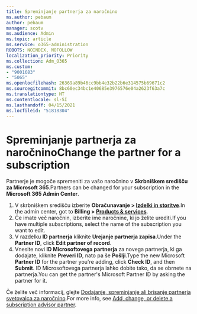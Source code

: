 ```yaml
---
title: Spreminjanje partnerja za naročnino
ms.author: pebaum
author: pebaum
manager: scotv
ms.audience: Admin
ms.topic: article
ms.service: o365-administration
ROBOTS: NOINDEX, NOFOLLOW
localization_priority: Priority
ms.collection: Adm_O365
ms.custom:
- "9001683"
- "5065"
ms.openlocfilehash: 26369a89b46cc9bb4e32b22b6e314575b69671c2
ms.sourcegitcommit: 8bc60ec34bc1e40685e3976576e04a2623f63a7c
ms.translationtype: HT
ms.contentlocale: sl-SI
ms.lasthandoff: 04/15/2021
ms.locfileid: "51818304"
---
```

# <a name="change-the-partner-for-a-subscription"></a><span data-ttu-id="6c1c1-102">Spreminjanje partnerja za naročnino</span><span class="sxs-lookup"><span data-stu-id="6c1c1-102">Change the partner for a subscription</span></span>

<span data-ttu-id="6c1c1-103">Partnerje je mogoče spremeniti za vašo naročnino v **Skrbniškem središču za Microsoft 365**.</span><span class="sxs-lookup"><span data-stu-id="6c1c1-103">Partners can be changed for your subscription in the **Microsoft 365 Admin Center**.</span></span>

1. <span data-ttu-id="6c1c1-104">V skrbniškem središču izberite **Obračunavanje > [Izdelki in storitve](https://go.microsoft.com/fwlink/p/?linkid=842054)**.</span><span class="sxs-lookup"><span data-stu-id="6c1c1-104">In the admin center, got to **Billing > [Products & services](https://go.microsoft.com/fwlink/p/?linkid=842054)**.</span></span> 
2. <span data-ttu-id="6c1c1-105">Če imate več naročnin, izberite ime naročnine, ki jo želite urediti.</span><span class="sxs-lookup"><span data-stu-id="6c1c1-105">If you have multiple subscriptions, select the name of the subscription you want to edit.</span></span> 
3. <span data-ttu-id="6c1c1-106">V razdelku **ID partnerja** kliknite **Urejanje partnerja zapisa**.</span><span class="sxs-lookup"><span data-stu-id="6c1c1-106">Under the **Partner ID**, click **Edit partner of record**.</span></span>
4. <span data-ttu-id="6c1c1-107">Vnesite novi **ID Microsoftovega partnerja** za novega partnerja, ki ga dodajate, kliknite **Preveri ID**, nato pa še **Pošlji**.</span><span class="sxs-lookup"><span data-stu-id="6c1c1-107">Type the new Microsoft **Partner ID** for the partner you're adding, click **Check ID**, and then **Submit**.</span></span> <span data-ttu-id="6c1c1-108">ID Microsoftovega partnerja lahko dobite tako, da se obrnete na partnerja.</span><span class="sxs-lookup"><span data-stu-id="6c1c1-108">You can get the partner's Microsoft Partner ID by asking the partner for it.</span></span>

<span data-ttu-id="6c1c1-109">Če želite več informacij, glejte [Dodajanje, spreminjanje ali brisanje partnerja svetovalca za naročnino](https://docs.microsoft.com/microsoft-365/admin/misc/add-partner).</span><span class="sxs-lookup"><span data-stu-id="6c1c1-109">For more info, see [Add, change, or delete a subscription advisor partner](https://docs.microsoft.com/microsoft-365/admin/misc/add-partner).</span></span> 
